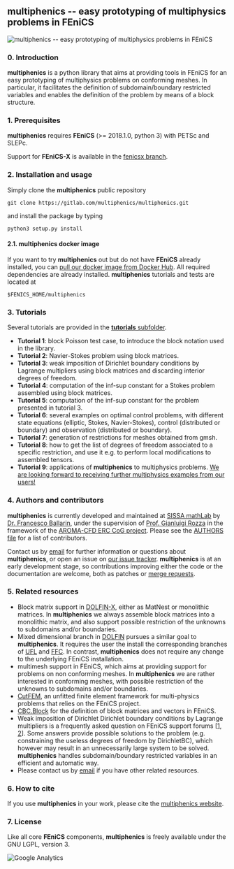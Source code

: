 ## multiphenics -- easy prototyping of multiphysics problems in FEniCS ##
![multiphenics -- easy prototyping of multiphysics problems in FEniCS](https://gitlab.com/multiphenics/multiphenics/raw/master/docs/multiphenics-logo-small.png "multiphenics -- easy prototyping of multiphysics problems in FEniCS")

### 0. Introduction
**multiphenics** is a python library that aims at providing tools in FEniCS for an easy prototyping of multiphysics problems on conforming meshes. In particular, it facilitates the definition of subdomain/boundary restricted variables and enables the definition of the problem by means of a block structure.

### 1. Prerequisites
**multiphenics** requires **FEniCS** (>= 2018.1.0, python 3) with PETSc and SLEPc.

Support for **FEniCS-X** is available in the [fenicsx branch](https://gitlab.com/multiphenics/multiphenics/tree/fenicsx).

### 2. Installation and usage
Simply clone the **multiphenics** public repository
```
git clone https://gitlab.com/multiphenics/multiphenics.git
```
and install the package by typing
```
python3 setup.py install
```

#### 2.1. multiphenics docker image
If you want to try **multiphenics** out but do not have **FEniCS** already installed, you can [pull our docker image from Docker Hub](https://hub.docker.com/r/multiphenics/multiphenics/). All required dependencies are already installed. **multiphenics** tutorials and tests are located at
```
$FENICS_HOME/multiphenics
```

### 3. Tutorials
Several tutorials are provided in the [**tutorials** subfolder](https://gitlab.com/multiphenics/multiphenics/tree/master/tutorials).
* **Tutorial 1**: block Poisson test case, to introduce the block notation used in the library.
* **Tutorial 2**: Navier-Stokes problem using block matrices.
* **Tutorial 3**: weak imposition of Dirichlet boundary conditions by Lagrange multipliers using block matrices and discarding interior degrees of freedom.
* **Tutorial 4**: computation of the inf-sup constant for a Stokes problem assembled using block matrices.
* **Tutorial 5**: computation of the inf-sup constant for the problem presented in tutorial 3.
* **Tutorial 6**: several examples on optimal control problems, with different state equations (elliptic, Stokes, Navier-Stokes), control (distributed or boundary) and observation (distributed or boundary).
* **Tutorial 7**: generation of restrictions for meshes obtained from gmsh.
* **Tutorial 8**: how to get the list of degrees of freedom associated to a specific restriction, and use it e.g. to perform local modifications to assembled tensors.
* **Tutorial 9**: applications of **multiphenics** to multiphysics problems. [We are looking forward to receiving further multiphysics examples from our users!](https://gitlab.com/multiphenics/multiphenics/issues/10)

### 4. Authors and contributors
**multiphenics** is currently developed and maintained at [SISSA mathLab](http://mathlab.sissa.it/) by [Dr. Francesco Ballarin](http://people.sissa.it/~fballarin/), under the supervision of [Prof. Gianluigi Rozza](http://people.sissa.it/~grozza/) in the framework of the [AROMA-CFD ERC CoG project](http://people.sissa.it/~grozza/aroma-cfd/). Please see the [AUTHORS file](https://gitlab.com/multiphenics/multiphenics/raw/master/AUTHORS) for a list of contributors.

Contact us by [email](mailto:francesco.ballarin@sissa.it) for further information or questions about **multiphenics**, or open an issue on [our issue tracker](https://gitlab.com/multiphenics/multiphenics/issues). **multiphenics** is at an early development stage, so contributions improving either the code or the documentation are welcome, both as patches or [merge requests](https://gitlab.com/multiphenics/multiphenics/merge_requests).

### 5. Related resources
* Block matrix support in [DOLFIN-X](https://github.com/FEniCS/dolfinx), either as MatNest or monolithic matrices. In **multiphenics** we always assemble block matrices into a monolithic matrix, and also support possible restriction of the unknowns to subdomains and/or boundaries.
* Mixed dimensional branch in [DOLFIN](https://bitbucket.org/fenics-project/dolfin/branch/cecile/mixed-dimensional) pursues a similar goal to **multiphenics**. It requires the user the install the corresponding branches of [UFL](https://bitbucket.org/fenics-project/ufl/branch/cecile/mixed-dimensional) and [FFC](https://bitbucket.org/fenics-project/ffc/branch/cecile/mixed-dimensional). In contrast, **multiphenics** does not require any change to the underlying FEniCS installation.
* multimesh support in FEniCS, which aims at providing support for problems on non conforming meshes. In **multiphenics** we are rather interested in conforming meshes, with possible restriction of the unknowns to subdomains and/or boundaries.
* [CutFEM](http://www.cutfem.org/), an unfitted finite element framework for multi-physics problems that relies on the FEniCS project.
* [CBC.Block](https://bitbucket.org/fenics-apps/cbc.block/) for the definition of block matrices and vectors in FEniCS.
* Weak imposition of Dirichlet Dirichlet boundary conditions by Lagrange multipliers is a frequently asked question on FEniCS support forums [[1](https://fenicsproject.org/qa/), [2](https://fenicsproject.discourse.group/)]. Some answers provide possible solutions to the problem (e.g. constraining the useless degrees of freedom by DirichletBC), which however may result in an unnecessarily large system to be solved. **multiphenics** handles subdomain/boundary restricted variables in an efficient and automatic way.
* Please contact us by [email](mailto:francesco.ballarin@sissa.it) if you have other related resources.

### 6. How to cite
If you use **multiphenics** in your work, please cite the [multiphenics website](http://mathlab.sissa.it/multiphenics).

### 7. License
Like all core **FEniCS** components, **multiphenics** is freely available under the GNU LGPL, version 3.

![Google Analytics](https://ga-beacon.appspot.com/UA-66224794-3/multiphenics/readme?pixel)
